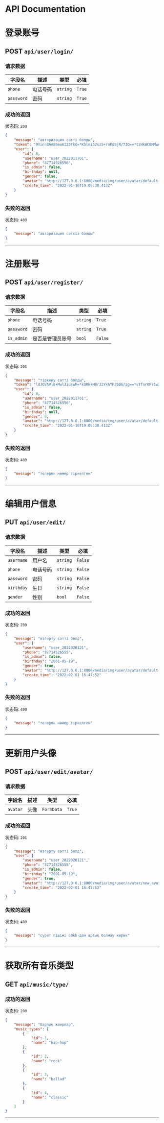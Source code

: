 # API Documentation

# 登录账号

## POST `api/user/login/`

### 请求数据

| 字段名     | 描述     | 类型     | 必填   |
| ---------- | -------- | -------- | ------ |
| `phone`    | 电话号码 | `string` | `True` |
| `password` | 密码     | `string` | `True` |

### 成功的返回

状态码: `200`

```json
{
	"message": "авторизация сәтті болды",
	"token": "9YinnBAA8Bea6IZ5TkQ=*K5lmi52szS+rnPd9jR/7IQ==*tzHkWCBMMweEr/NVP7h3iA==*JRVz6Uu+9VU4y3Vo9BBJow==",
	"user": {
		"id": 8,
		"username": "user_2022011701",
		"phone": "87714526550",
		"is_admin": false,
		"birthday": null,
		"gender": false,
		"avatar": "http://127.0.0.1:8000/media/img/user/avatar/default-avatar.png",
		"create_time": "2022-01-16T19:09:30.413Z"
	}
}
```

### 失败的返回

状态码: `400`

```json
{
	"message": "авторизация сәтсіз болды"
}
```

---

# 注册账号

## POST `api/user/register/`

### 请求数据

| 字段名     | 描述             | 类型     | 必填    |
| ---------- | ---------------- | -------- | ------- |
| `phone`    | 电话号码         | `string` | `True`  |
| `password` | 密码             | `string` | `True`  |
| `is_admin` | 是否是管理员账号 | `bool`   | `False` |

### 成功的返回

状态码: `201`

```json
{
	"message": "тіркелу сәтті болды",
	"token": "ldJOVAVl8+Mwl3iuswM=*kQRk+M8rJ2YkAYhZ6DG/zg==*vTfnrKPr1w3vYo16dF8ROA==*nHD5geXcCeKB7DtfzIL/jw==",
	"user": {
		"id": 8,
		"username": "user_2022011701",
		"phone": "87714526550",
		"is_admin": false,
		"birthday": null,
		"gender": 0,
		"avatar": "http://127.0.0.1:8000/media/img/user/avatar/default-avatar.png",
		"create_time": "2022-01-16T19:09:30.413Z"
	}
}
```

### 失败的返回

状态码: `400`

```json
{
	"message": "телефон нөмер тіркелген"
}
```

---

# 编辑用户信息

## PUT `api/user/edit/`

### 请求数据

| 字段名     | 描述     | 类型     | 必填    |
| ---------- | -------- | -------- | ------- |
| `username` | 用户名   | `string` | `False` |
| `phone`    | 电话号码 | `string` | `False` |
| `password` | 密码     | `string` | `False` |
| `birthday` | 生日     | `string` | `False` |
| `gender`   | 性别     | `bool`   | `False` |

### 成功的返回

状态码: `200`

```json
{
	"message": "өзгерту сәтті болд",
	"user": {
		"username": "user_2022020121",
		"phone": "87714526555",
		"is_admin": false,
		"birthday": "2001-05-19",
		"gender": true,
		"avatar": "http://127.0.0.1:8000/media/img/user/avatar/default-avatar.png",
		"create_time": "2022-02-01 16:47:52"
	}
}
```

### 失败的返回

状态码: `400`

```json
{
	"message": "телефон нөмер тіркелген"
}
```

---

# 更新用户头像

## POST `api/user/edit/avatar/`

### 请求数据

| 字段名   | 描述 | 类型       | 必填   |
| -------- | ---- | ---------- | ------ |
| `avatar` | 头像 | `FormData` | `True` |

### 成功的返回

状态码: `201`

```json
{
	"message": "өзгерту сәтті болд",
	"user": {
		"username": "user_2022020121",
		"phone": "87714526555",
		"is_admin": false,
		"birthday": "2001-05-19",
		"gender": true,
		"avatar": "http://127.0.0.1:8000/media/img/user/avatar/new_avatar.png",
		"create_time": "2022-02-01 16:47:52"
	}
}
```

### 失败的返回

状态码: `400`

```json
{
	"message": "сурет пішімі 60kb-дан артық болмау керек"
}
```

---

# 获取所有音乐类型

## GET `api/music/type/`

### 成功的返回

状态码: `200`

```json
{
	"message": "барлық жанрлар",
	"music_types": [
		{
			"id": 1,
			"name": "hip-hop"
		},
		{
			"id": 2,
			"name": "rock"
		},
		{
			"id": 3,
			"name": "ballad"
		},
		{
			"id": 4,
			"name": "classic"
		}
	]
}
```

---
